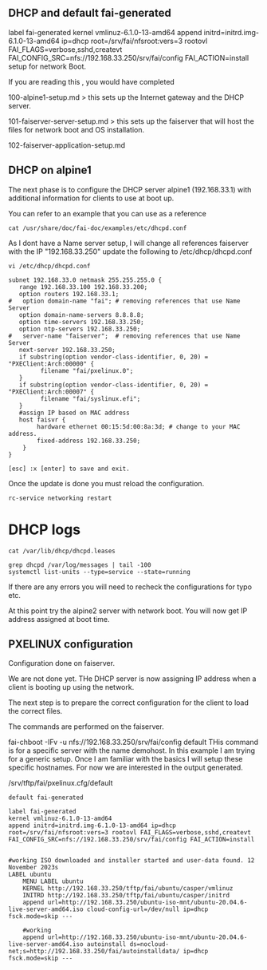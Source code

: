 ## DHCP and default fai-generated

label fai-generated
kernel vmlinuz-6.1.0-13-amd64
append initrd=initrd.img-6.1.0-13-amd64 ip=dhcp root=/srv/fai/nfsroot:vers=3 rootovl FAI_FLAGS=verbose,sshd,createvt FAI_CONFIG_SRC=nfs://192.168.33.250/srv/fai/config FAI_ACTION=install
 setup for network Boot.

If you are reading this , you would have completed 

100-alpine1-setup.md > this sets up the Internet gateway and the DHCP server.

101-faiserver-server-setup.md > this sets up the faiserver that will host the files for network boot and OS installation.

102-faiserver-application-setup.md


## DHCP on alpine1 

The next phase is to configure the DHCP server alpine1 (192.168.33.1) with additional information for clients to use at boot up.

You can refer to an example that you can use as a reference
```
cat /usr/share/doc/fai-doc/examples/etc/dhcpd.conf
```

As I dont have a Name server setup, I will change all references faiserver with the IP "192.168.33.250"
update the following to /etc/dhcp/dhcpd.conf


```
vi /etc/dhcp/dhcpd.conf

subnet 192.168.33.0 netmask 255.255.255.0 {
   range 192.168.33.100 192.168.33.200;
   option routers 192.168.33.1;
#   option domain-name "fai"; # removing references that use Name Server
   option domain-name-servers 8.8.8.8;
   option time-servers 192.168.33.250;
   option ntp-servers 192.168.33.250;
#   server-name "faiserver";  # removing references that use Name Server
   next-server 192.168.33.250;
   if substring(option vendor-class-identifier, 0, 20) = "PXEClient:Arch:00000" {
         filename "fai/pxelinux.0";
   }
   if substring(option vendor-class-identifier, 0, 20) = "PXEClient:Arch:00007" {
         filename "fai/syslinux.efi";
   }
   #assign IP based on MAC address
   host faisvr {
        hardware ethernet 00:15:5d:00:8a:3d; # change to your MAC address. 
        fixed-address 192.168.33.250;
    }
}

[esc] :x [enter] to save and exit.
```
Once the update is done you must reload the configuration.

 ```
 rc-service networking restart
 ```
# DHCP logs
```
cat /var/lib/dhcp/dhcpd.leases 

grep dhcpd /var/log/messages | tail -100
systemctl list-units --type=service --state=running
```

If there are any errors you will need to recheck the configurations for typo etc.

At this point try the alpine2 server with network boot. 
You will now get IP address assigned at boot time. 


## PXELINUX configuration
Configuration done on faiserver.

We are not done yet. THe DHCP server is now assigning IP address when a client is booting up using the network.

The next step is to prepare the correct configuration for the client to load the correct files.

The commands are performed on the faiserver.

fai-chboot -IFv -u nfs://192.168.33.250/srv/fai/config default
THis command is for a specific server with the name demohost. In this example I am trying for a generic setup. Once I am familiar with the basics I will setup these specific hostnames.
For now we are interested in the output generated.

/srv/tftp/fai/pxelinux.cfg/default

```
default fai-generated

label fai-generated
kernel vmlinuz-6.1.0-13-amd64
append initrd=initrd.img-6.1.0-13-amd64 ip=dhcp root=/srv/fai/nfsroot:vers=3 rootovl FAI_FLAGS=verbose,sshd,createvt FAI_CONFIG_SRC=nfs://192.168.33.250/srv/fai/config FAI_ACTION=install


#working ISO downloaded and installer started and user-data found. 12 November 2023s
LABEL ubuntu
    MENU LABEL ubuntu
    KERNEL http://192.168.33.250/tftp/fai/ubuntu/casper/vmlinuz
    INITRD http://192.168.33.250/tftp/fai/ubuntu/casper/initrd
    append url=http://192.168.33.250/ubuntu-iso-mnt/ubuntu-20.04.6-live-server-amd64.iso cloud-config-url=/dev/null ip=dhcp fsck.mode=skip ---
	
	#working 
	append url=http://192.168.33.250/ubuntu-iso-mnt/ubuntu-20.04.6-live-server-amd64.iso autoinstall ds=nocloud-net;s=http://192.168.33.250/fai/autoinstalldata/ ip=dhcp fsck.mode=skip ---
```


```
